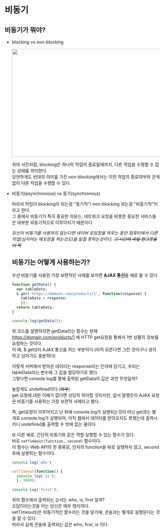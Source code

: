 # 비동기

  ## 비동기가 뭐야?
- blocking vs non-blocking

  <img src="https://user-images.githubusercontent.com/87476435/142168836-9996e831-dd80-41fa-90ef-cfd0ef1be42c.png" width="500" height="350">

   위의 사진처럼, blocking은 하나의 작업이 종료될때까지, 다른 작업을 수행할 수 없는 상태를 의미한다.<br>
   당연하게도 반대의 의미를 가진 non-blocking에서는 이전 작업의 종료여부와 관계없이 다른 작업을 수행할 수 있다.
 
- 비동기(asynchronous) vs 동기(synchronous)
  
  따라서 작업이 blocking이 되는걸 "동기적"/ non-blocking 되는걸 "비동기적"이라고 한다.<br>
  그 중에서 비동기가 특히 중요한 이유는, 네트워크 요청을 비롯한 중요한 서비스들은 대부분 비동기적으로 이루어지기 때문이다.
  
  *당신이 비동기를 사용하지 않는다면 네이버 로딩창을 띄우는 동안 컴퓨터에서 다른 작업(심지어는 메모장을 켜는것도)을 일절 못하는것이다. ~~그 시간에 국밥 한그릇을 더 먹~~*
  
  ## 비동기는 어떻게 사용하는가?
  
  우선 비동기를 사용한 가장 보편적인 사례를 보자면 **AJAX 통신**을 예로 들 수 있다.
  
  ```jsx
  function getData() {
    var tableData;
    $.get('https://domain.com/products/1', function(response) {
      tableData = response;
      });
    return tableData;
  }
  
  console.log(getData());
  ```
  위 코드를 설명하자면 getData라는 함수는 현재 https://domain.com/products/1 에 HTTP get요청을 통해서 1번 상품의 정보를 요청하는 것이다.
  <br>이 때, $.get()이 AJAX 통신을 하는 부분이다.(아직 모른다면 그런 것이구나 생각하고 넘어가도 충분하다)<br>
  
  이렇게 서버에서 받아온 데이터는 response라는 인자에 담기고, 우리는 tableData라는 변수에 그 값을 할당하기로 했다.<br>
  그렇다면 console.log를 통해 출력된 getData의 값은 과연 무엇일까?
  
  놀랍게도 undefined이다.(~~와우~~)<br>
  get 요청에 대한 이해가 없다면 상당히 의아할 것이지만, 앞서 말했듯이 AJAX 요청은 비동기를 사용하는 가장 보편적 사례라고 했다.
  
  즉, get요청이 이루어지고 난 뒤에 console.log가 실행되는것이 아닌 get과는 별개로 console.log가 실행되어, 아직 웹에서 데이터를 받아오지도 못했는데 출력시키니 undefined를 출력할 수 밖에 없는 꼴이다.
 
  또 다른 예로, 간단히 비동기와 같은 역할 실행할 수 있는 함수가 있다.<br>
  바로 `setTimeout(function, second)` 함수이다.<br>
  이 함수는 Web API의 한 종류로, 인자의 function을 바로 실행하지 않고, second 후에 실행하는 함수이다.
  ```jsx
  console.log('who')
  
  setTimeout(function() {
    console.log('is');
    }, 3000);
    
  console.log('first');
  ```
  위의 함수에서 출력되는 순서는 who, is, first 일까?<br>
  오답이라는것을 아는 당신은 매우 영리하다.<br> 
  setTimeout()은 비동기적인 함수라는 것을 알기에, 콘솔과는 별개로 실행된다는 것을 알 수 있다.<br>
  따라서 실제 콘솔에 출력되는 값은 who, first, is 이다.
